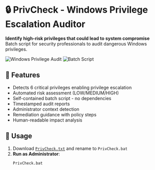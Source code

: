 # 🔒 PrivCheck - Windows Privilege Escalation Auditor

**Identify high-risk privileges that could lead to system compromise**  
Batch script for security professionals to audit dangerous Windows privileges.

![Windows Privilege Audit](https://img.shields.io/badge/Platform-Windows-blue?logo=windows) 
![Batch Script](https://img.shields.io/badge/Language-Batch-green)

## 📌 Features

- Detects 6 critical privileges enabling privilege escalation
- Automated risk assessment (LOW/MEDIUM/HIGH)
- Self-contained batch script - no dependencies
- Timestamped audit reports
- Administrator context detection
- Remediation guidance with policy steps
- Human-readable impact analysis

## 🚀 Usage

1. Download [`PrivCheck.txt`](PrivCheck.txt) and rename to `PrivCheck.bat`
2. **Run as Administrator**:
   ```cmd
   PrivCheck.bat
